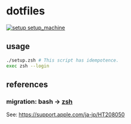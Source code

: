 # dotfiles
[![setup setup_machine](https://github.com/sensuikan1973/dotfiles/actions/workflows/setup_machine.yaml/badge.svg)](https://github.com/sensuikan1973/dotfiles/actions/workflows/setup_machine.yaml)

## usage

```zsh
./setup.zsh # This script has idempotence.
exec zsh --login
```

## references

### migration: bash -> [zsh](http://www.strcat.de/zsh/)
See: https://support.apple.com/ja-jp/HT208050
